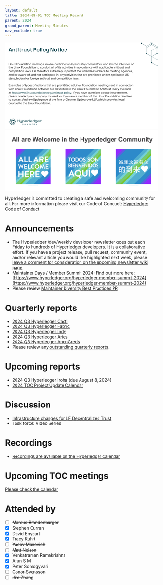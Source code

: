```yaml
---
layout: default
title: 2024-08-01 TOC Meeting Record
parent: 2024
grand_parent: Meeting Minutes
nav_exclude: true
---
```


![Antitrust Policy Notice](../images/antitrust-policy-notice.png "Antitrust Policy Notice")
![All are Welcome in the Hyperledger Community](../images/all-are-welcome.png "All are Welcome in the Hyperledger Community")

Hyperledger is committed to creating a safe and welcoming community for all. For more information please visit our Code of Conduct: [Hyperledger Code of Conduct](https://toc.hyperledger.org/governing-documents/code-of-conduct.html)

# Announcements
- The [Hyperledger /dev/weekly developer newsletter](https://wiki.hyperledger.org/pages/viewpage.action?pageId=39618905) goes out each Friday to hundreds of Hyperledger developers. It is a collaborative effort. If you have a project release, pull request, community event, and/or relevant article you would like highlighted next week, please [leave a comment for consideration on the upcoming newsletter wiki page](https://wiki.hyperledger.org/display/DR/2024)
- Maintainer Days / Member Summit 2024: Find out more here: [https://www.hyperledger.org/hyperledger-member-summit-2024](https://www.hyperledger.org/hyperledger-member-summit-2024)
- Please review [Maintainer Diversity Best Practices PR](https://github.com/hyperledger/toc/pull/272)

# Quarterly reports
- [2024 Q3 Hyperledger Cacti](https://github.com/hyperledger/toc/pull/277)
- [2024 Q3 Hyperledger Fabric](https://github.com/hyperledger/toc/pull/278)
- [2024 Q3 Hyperledger Indy](https://github.com/hyperledger/toc/pull/279)
- [2024 Q3 Hyperledger Aries](https://github.com/hyperledger/toc/pull/281)
- [2024 Q3 Hyperledger AnonCreds](https://github.com/hyperledger/toc/pull/282)
- Please review any [outstanding quarterly reports](https://github.com/hyperledger/toc/pulls?q=is%3Apr+is%3Aopen+label%3Aquarterly-report+user-review-requested%3A%40me).

# Upcoming reports
- 2024 Q3 Hyperledger Iroha (due August 8, 2024)
- [2024 TOC Project Update Calendar](../../project-reports/2024/2024-updates.md)

# Discussion
- [Infrastructure changes for LF Decentralized Trust](https://docs.google.com/document/d/1E3cYIGIckXyI2h74Ee7_DCxi48PQmJ38rCnbnSZ9Clg/edit)
- Task force: Video Series

# Recordings
- [Recordings are available on the Hyperledger calendar](https://zoom-lfx.platform.linuxfoundation.org/meetings/lf-decentralized-trust)

# Upcoming TOC meetings
[Please check the calendar](https://zoom-lfx.platform.linuxfoundation.org/meetings/lf-decentralized-trust)

# Attended by

- [ ] ~~Marcus Brandenburger~~
- [x] Stephen Curran
- [x] David Enyeart
- [x] Tracy Kuhrt
- [ ] ~~Yacov Manevich~~
- [ ] ~~Matt Nelson~~
- [x] Venkatraman Ramakrishna
- [x] Arun S M
- [x] Peter Somogyvari
- [ ] ~~Conor Svensson~~
- [ ] ~~Jim Zhang~~
